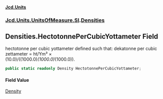 #### [Jcd.Units](index.md 'index')
### [Jcd.Units.UnitsOfMeasure.SI](Jcd.Units.UnitsOfMeasure.SI.md 'Jcd.Units.UnitsOfMeasure.SI').[Densities](Densities.md 'Jcd.Units.UnitsOfMeasure.SI.Densities')

## Densities.HectotonnePerCubicYottameter Field

hectotonne per cubic yottameter defined such that: dekatonne per cubic zettameter = ht/Ym³ ×  
(10.0)/((1000.0)*(1000.0)*(1000.0)).

```csharp
public static readonly Density HectotonnePerCubicYottameter;
```

#### Field Value
[Density](Density.md 'Jcd.Units.UnitTypes.Density')
